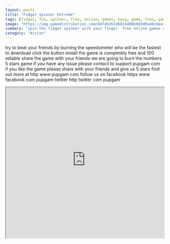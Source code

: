 ```yaml
---
layout: posts
title: "Fidget Spinner Extreme"
tags: [fidget, fun, spinner, free, online, games, oyna, game, free, games, play, play, games]
image: "https://img.gamedistribution.com/84fdb261d6814486b803d0a40cbee357.jpg"
summary: "spin the fidget spinner with your finger  free online games oyna game free games play play games"
category: "Action"
---
```


try to beat your friends by burning the speedometer who will be the fastest to download click the button install the game is completely free and 100 reliable share the game with your friends we are going to burn the numbers 5 stars game if you have any issue please contact to support pupgam com if you like the game please share with your friends and give us 5 stars find out more at http www pupgam com follow us on facebook https www facebook com pupgam twitter http twitter com pupgam

<iframe width="100%" height="480px;" src="https://html5.gamedistribution.com/84fdb261d6814486b803d0a40cbee357/"></iframe>